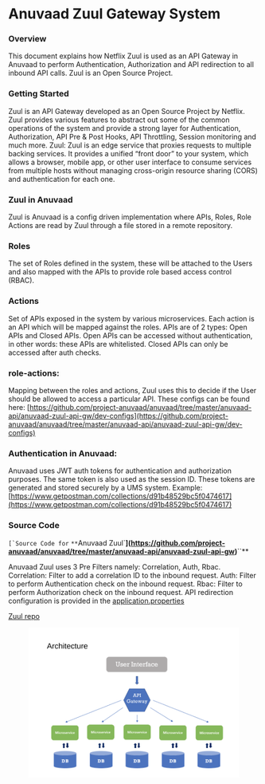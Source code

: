 # Anuvaad Zuul Gateway System



### Overview

This document explains how Netflix Zuul is used as an API Gateway in Anuvaad to perform Authentication, Authorization and API redirection to all inbound API calls. Zuul is an Open Source Project.

### Getting Started

Zuul is an API Gateway developed as an Open Source Project by Netflix. Zuul provides various features to abstract out some of the common operations of the system and provide a strong layer for Authentication, Authorization, API Pre & Post Hooks, API Throttling, Session monitoring and much more. Zuul: Zuul is an edge service that proxies requests to multiple backing services. It provides a unified “front door” to your system, which allows a browser, mobile app, or other user interface to consume services from multiple hosts without managing cross-origin resource sharing (CORS) and authentication for each one.

### Zuul in Anuvaad

Zuul is Anuvaad is a config driven implementation where APIs, Roles, Role Actions are read by Zuul through a file stored in a remote repository.

### Roles

The set of Roles defined in the system, these will be attached to the Users and also mapped with the APIs to provide role based access control (RBAC).

### Actions

Set of APIs exposed in the system by various microservices. Each action is an API which will be mapped against the roles. APIs are of 2 types: Open APIs and Closed APIs. Open APIs can be accessed without authentication, in other words: these APIs are whitelisted. Closed APIs can only be accessed after auth checks.

### role-actions:

Mapping between the roles and actions, Zuul uses this to decide if the User should be allowed to access a particular API. These configs can be found here: [https://github.com/project-anuvaad/anuvaad/tree/master/anuvaad-api/anuvaad-zuul-api-gw/dev-configs](https://github.com/project-anuvaad/anuvaad/tree/master/anuvaad-api/anuvaad-zuul-api-gw/dev-configs)

### Authentication in Anuvaad:

Anuvaad uses JWT auth tokens for authentication and authorization purposes. The same token is also used as the session ID. These tokens are generated and stored securely by a UMS system. Example: [https://www.getpostman.com/collections/d91b48529bc5f0474617](https://www.getpostman.com/collections/d91b48529bc5f0474617)

### Source Code

``[`Source Code for`` `**`Anuvaad Zuul`**](https://github.com/project-anuvaad/anuvaad/tree/master/anuvaad-api/anuvaad-zuul-api-gw)**``**

Anuvaad Zuul uses 3 Pre Filters namely: Correlation, Auth, Rbac. Correlation: Filter to add a correlation ID to the inbound request. Auth: Filter to perform Authentication check on the inbound request. Rbac: Filter to perform Authorization check on the inbound request. API redirection configuration is provided in the [application.properties](https://github.com/project-anuvaad/anuvaad/blob/master/anuvaad-api/anuvaad-zuul-api-gw/anuvaad-zuul/src/main/resources/application.properties)

[Zuul repo](https://github.com/Netflix/zuul)

<figure><img src="../.gitbook/assets/image (4).png" alt=""><figcaption></figcaption></figure>
